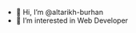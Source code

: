 - 👋 Hi, I’m @altarikh-burhan
- 👀 I’m interested in Web Developer


<!---
altarikh-burhan/altarikh-burhan is a ✨ special ✨ repository because its `README.md` (this file) appears on your GitHub profile.
You can click the Preview link to take a look at your changes.
--->
